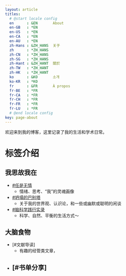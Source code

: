 ```yaml
---
layout: article
titles:
  # @start locale config
  en      : &EN       About
  en-GB   : *EN
  en-US   : *EN
  en-CA   : *EN
  en-AU   : *EN
  zh-Hans : &ZH_HANS  关于
  zh      : *ZH_HANS
  zh-CN   : *ZH_HANS
  zh-SG   : *ZH_HANS
  zh-Hant : &ZH_HANT  關於
  zh-TW   : *ZH_HANT
  zh-HK   : *ZH_HANT
  ko      : &KO       소개
  ko-KR   : *KO
  fr      : &FR       À propos
  fr-BE   : *FR
  fr-CA   : *FR
  fr-CH   : *FR
  fr-FR   : *FR
  fr-LU   : *FR
  # @end locale config
key: page-about
---
```


欢迎来到我的博客，这里记录了我的生活和学术日常。

# 标签介绍

## 我思故我在
- [#任是无情](https://chloecamphor.github.io/archive.html?tag=任是无情)
  - 情绪、思考、“我”的灵魂画像
- [#坍塌的巴别塔](https://chloecamphor.github.io/archive.html?tag=坍塌的巴别塔)
  - 关于我的世界观、认识论，和一些或幽默或聪明的闲谈
- [#脑科学践行实录](https://chloecamphor.github.io/archive.html?tag=脑科学践行实录)
  - 科学、自然、平衡的生活方式～

## 大脑食物
- [#文献导读]
  - 有趣的经管类文章，
- [#书单分享]
  - 


